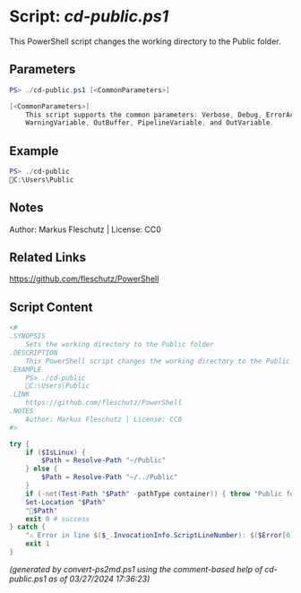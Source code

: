 Script: *cd-public.ps1*
========================

This PowerShell script changes the working directory to the Public folder.

Parameters
----------
```powershell
PS> ./cd-public.ps1 [<CommonParameters>]

[<CommonParameters>]
    This script supports the common parameters: Verbose, Debug, ErrorAction, ErrorVariable, WarningAction, 
    WarningVariable, OutBuffer, PipelineVariable, and OutVariable.
```

Example
-------
```powershell
PS> ./cd-public
📂C:\Users\Public

```

Notes
-----
Author: Markus Fleschutz | License: CC0

Related Links
-------------
https://github.com/fleschutz/PowerShell

Script Content
--------------
```powershell
<#
.SYNOPSIS
	Sets the working directory to the Public folder
.DESCRIPTION
	This PowerShell script changes the working directory to the Public folder.
.EXAMPLE
	PS> ./cd-public
	📂C:\Users\Public
.LINK
	https://github.com/fleschutz/PowerShell
.NOTES
	Author: Markus Fleschutz | License: CC0
#>

try {
	if ($IsLinux) {
		$Path = Resolve-Path "~/Public"
	} else {
		$Path = Resolve-Path "~/../Public"
	}
	if (-not(Test-Path "$Path" -pathType container)) { throw "Public folder at 📂$Path doesn't exist (yet)" }
	Set-Location "$Path"
	"📂$Path"
	exit 0 # success
} catch {
	"⚠️ Error in line $($_.InvocationInfo.ScriptLineNumber): $($Error[0])"
	exit 1
}
```

*(generated by convert-ps2md.ps1 using the comment-based help of cd-public.ps1 as of 03/27/2024 17:36:23)*

